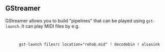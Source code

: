 
##  GStreamer 


GStreamer allows you to build "pipelines" that can be played using `gst-launch`.
It can play MIDI files by e.g.

```

	
	  gst-launch filesrc location="rehab.mid" ! decodebin ! alsasink
	
      
```
